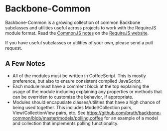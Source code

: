 Backbone-Common
===============
Backbone-Common is a growing collection of common Backbone subclasses and
utilities useful across projects to work with the RequireJS module format.
Read the [CommonJS notes](http://requirejs.org/docs/commonjs.html) on the
[RequireJS website](http://requirejs.org).

If you have useful subclasses or utilities of your own, please send a pull
request.

A Few Notes
-----------
* All of the modules must be written in CoffeeScript. This is mostly preference,
but also to ensure consistent compiled JavaScript.
* Each module must have a comment block at the top explaining the usage of
the module including explaining any properties or methods that can be overriden
to customize the behavior, if appropriate.
* Modules should encapuslate classes/utilities that have a high chance of being
used together. This includes Model/Collection pairs, View/CollectionView pairs,
etc. See https://github.com/bruth/backbone-common/blob/master/models/polling.coffee
for an example of a model and collection that implements polling functionality.
